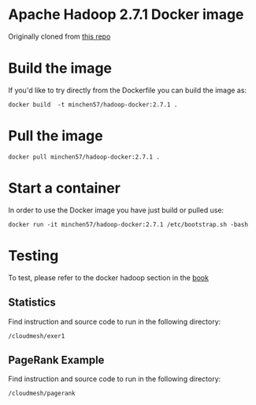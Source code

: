 # Apache Hadoop 2.7.1 Docker image
Originally cloned from [this repo](https://github.com/sequenceiq/hadoop-docker)

# Build the image

If you'd like to try directly from the Dockerfile you can build the image as:

```
docker build  -t minchen57/hadoop-docker:2.7.1 .
```
# Pull the image


```
docker pull minchen57/hadoop-docker:2.7.1 .
```

# Start a container

In order to use the Docker image you have just build or pulled use:


```
docker run -it minchen57/hadoop-docker:2.7.1 /etc/bootstrap.sh -bash
```

# Testing
To test, please refer to the docker hadoop section in the [book](https://drive.google.com/file/d/1Mdd_TJcbXurJYRpG2gKCVqWmbhvED2Mp/view)

## Statistics

Find instruction and source code to run in the following directory:

`/cloudmesh/exer1`

## PageRank Example

Find instruction and source code to run in the following directory:

`/cloudmesh/pagerank`


